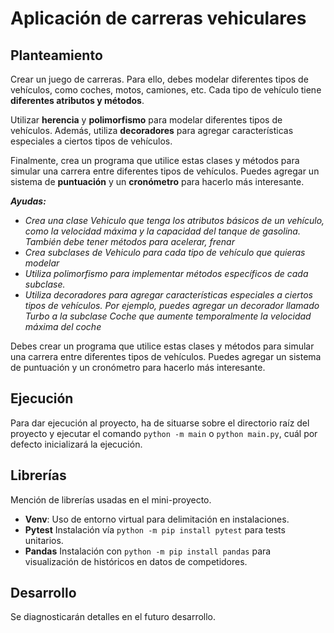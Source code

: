 # Aplicación de carreras vehiculares

## Planteamiento

Crear un juego de carreras. Para ello, debes modelar diferentes tipos de vehículos, como coches, motos, camiones, etc. Cada tipo de vehículo tiene **diferentes atributos y métodos**.

Utilizar **herencia** y **polimorfismo** para modelar diferentes tipos de vehículos. Además, utiliza **decoradores** para agregar características especiales a ciertos tipos de vehículos.

Finalmente, crea un programa que utilice estas clases y métodos para simular una carrera entre diferentes tipos de vehículos. Puedes agregar un sistema de **puntuación** y un **cronómetro** para hacerlo más interesante.

***Ayudas:***

- *Crea una clase Vehiculo que tenga los atributos básicos de un vehículo, como la velocidad máxima y la capacidad del tanque de gasolina. También debe tener métodos para acelerar, frenar*
- *Crea subclases de Vehiculo para cada tipo de vehículo que quieras modelar*
- *Utiliza polimorfismo para implementar métodos específicos de cada subclase.*
- *Utiliza decoradores para agregar características especiales a ciertos tipos de vehículos. Por ejemplo, puedes agregar un decorador llamado Turbo a la subclase Coche que aumente temporalmente la velocidad máxima del coche*

Debes crear un programa que utilice estas clases y métodos para simular una carrera entre diferentes tipos de vehículos. Puedes agregar un sistema de puntuación y un cronómetro para hacerlo más interesante.

## Ejecución
Para dar ejecución al proyecto, ha de situarse sobre el directorio raíz del proyecto y ejecutar el comando `python -m main` o `python main.py`, cuál por defecto inicializará la ejecución.

## Librerías
Mención de librerías usadas en el mini-proyecto.
- **Venv**: Uso de entorno virtual para delimitación en instalaciones.
- **Pytest**
Instalación vía `python -m pip install pytest` para tests unitarios.
- **Pandas**
Instalación con `python -m pip install pandas` para visualización de históricos en datos de competidores.

## Desarrollo
Se diagnosticarán detalles en el futuro desarrollo.
